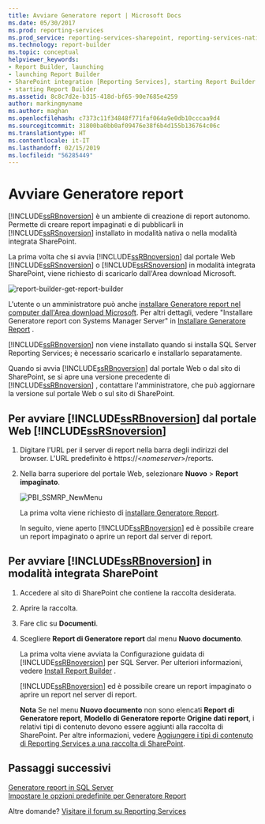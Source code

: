 ```yaml
---
title: Avviare Generatore report | Microsoft Docs
ms.date: 05/30/2017
ms.prod: reporting-services
ms.prod_service: reporting-services-sharepoint, reporting-services-native
ms.technology: report-builder
ms.topic: conceptual
helpviewer_keywords:
- Report Builder, launching
- launching Report Builder
- SharePoint integration [Reporting Services], starting Report Builder
- starting Report Builder
ms.assetid: 8c8c7d2e-b315-418d-bf65-90e7685e4259
author: markingmyname
ms.author: maghan
ms.openlocfilehash: c7373c11f34848f771faf064a9e0db10cccaa9d4
ms.sourcegitcommit: 31800ba0bb0af09476e38f6b4d155b136764c06c
ms.translationtype: HT
ms.contentlocale: it-IT
ms.lasthandoff: 02/15/2019
ms.locfileid: "56285449"
---
```

# <a name="start-report-builder"></a>Avviare Generatore report

[!INCLUDE[ssRBnoversion](../../includes/ssrbnoversion.md)] è un ambiente di creazione di report autonomo. Permette di creare report impaginati e di pubblicarli in [!INCLUDE[ssRSnoversion](../../includes/ssrsnoversion-md.md)] installato in modalità nativa o nella modalità integrata SharePoint.  
  
 La prima volta che si avvia [!INCLUDE[ssRBnoversion](../../includes/ssrbnoversion.md)] dal portale Web [!INCLUDE[ssRSnoversion](../../includes/ssrsnoversion-md.md)] o [!INCLUDE[ssRSnoversion](../../includes/ssrsnoversion-md.md)] in modalità integrata SharePoint, viene richiesto di scaricarlo dall'Area download Microsoft. 
 
![report-builder-get-report-builder](../../reporting-services/report-builder/media/report-builder-get-report-builder.png) 
 
 L'utente o un amministratore può anche [installare Generatore report nel computer dall'Area download Microsoft](https://go.microsoft.com/fwlink/?LinkID=219138). Per altri dettagli, vedere "Installare Generatore report con Systems Manager Server" in [Installare Generatore Report](../../reporting-services/install-windows/install-report-builder.md) .
 
 [!INCLUDE[ssRBnoversion](../../includes/ssrbnoversion.md)] non viene installato quando si installa SQL Server Reporting Services; è necessario scaricarlo e installarlo separatamente.  
  
 Quando si avvia [!INCLUDE[ssRBnoversion](../../includes/ssrbnoversion.md)] dal portale Web o dal sito di SharePoint, se si apre una versione precedente di [!INCLUDE[ssRBnoversion](../../includes/ssrbnoversion.md)] , contattare l'amministratore, che può aggiornare la versione sul portale Web o sul sito di SharePoint.  
  
## <a name="to-start-includessrbnoversionincludesssrbnoversionmd-from-the-includessrsnoversionincludesssrsnoversion-mdmd-web-portal"></a>Per avviare [!INCLUDE[ssRBnoversion](../../includes/ssrbnoversion.md)] dal portale Web [!INCLUDE[ssRSnoversion](../../includes/ssrsnoversion-md.md)]  
  
1.  Digitare l'URL per il server di report nella barra degli indirizzi del browser. L'URL predefinito è https://\<*nomeserver*>/reports.  
  
2.  Nella barra superiore del portale Web, selezionare **Nuovo** > **Report impaginato**.  
  
     ![PBI_SSMRP_NewMenu](../../reporting-services/mobile-reports/media/pbi-ssmrp-newmenu.png "PBI_SSMRP_NewMenu")  
  
     La prima volta viene richiesto di [installare Generatore Report](../../reporting-services/install-windows/install-report-builder.md). 
  
     In seguito, viene aperto [!INCLUDE[ssRBnoversion](../../includes/ssrbnoversion.md)] ed è possibile creare un report impaginato o aprire un report dal server di report.  
  
## <a name="to-start-includessrbnoversionincludesssrbnoversionmd-in-sharepoint-integrated-mode"></a>Per avviare [!INCLUDE[ssRBnoversion](../../includes/ssrbnoversion.md)] in modalità integrata SharePoint  
  
1.  Accedere al sito di SharePoint che contiene la raccolta desiderata.  
  
2.  Aprire la raccolta.  
  
3.  Fare clic su **Documenti**.  
  
4.  Scegliere **Report di Generatore report** dal menu **Nuovo documento**.  
  
     La prima volta viene avviata la Configurazione guidata di [!INCLUDE[ssRBnoversion](../../includes/ssrbnoversion.md)] per SQL Server. Per ulteriori informazioni, vedere [Install Report Builder](../../reporting-services/install-windows/install-report-builder.md) .  
  
     [!INCLUDE[ssRBnoversion](../../includes/ssrbnoversion.md)] ed è possibile creare un report impaginato o aprire un report nel server di report.  
  
     **Nota** Se nel menu **Nuovo documento** non sono elencati **Report di Generatore report**, **Modello di Generatore report**e **Origine dati report**, i relativi tipi di contenuto devono essere aggiunti alla raccolta di SharePoint. Per altre informazioni, vedere [Aggiungere i tipi di contenuto di Reporting Services a una raccolta di SharePoint](../../reporting-services/report-server-sharepoint/add-reporting-services-content-types-to-a-sharepoint-library.md).  

## <a name="next-steps"></a>Passaggi successivi

[Generatore report in SQL Server](../../reporting-services/report-builder/report-builder-in-sql-server-2016.md)   
[Impostare le opzioni predefinite per Generatore Report](../../reporting-services/report-builder/set-default-options-for-report-builder.md)  

Altre domande? [Visitare il forum su Reporting Services](https://go.microsoft.com/fwlink/?LinkId=620231)
